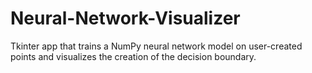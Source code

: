 # Neural-Network-Visualizer

Tkinter app that trains a NumPy neural network model on user-created points and visualizes the creation of the decision boundary.
